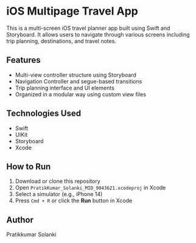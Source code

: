 
# iOS Multipage Travel App

This is a multi-screen iOS travel planner app built using Swift and Storyboard. It allows users to navigate through various screens including trip planning, destinations, and travel notes.

## Features
- Multi-view controller structure using Storyboard
- Navigation Controller and segue-based transitions
- Trip planning interface and UI elements
- Organized in a modular way using custom view files

## Technologies Used
- Swift
- UIKit
- Storyboard
- Xcode

## How to Run
1. Download or clone this repository
2. Open `PratikKumar_Solanki_MID_9043621.xcodeproj` in Xcode
3. Select a simulator (e.g., iPhone 14)
4. Press `Cmd + R` or click the **Run** button in Xcode


## Author
Pratikkumar Solanki
